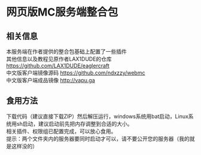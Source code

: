 # 网页版MC服务端整合包
## 相关信息
本服务端在作者提供的整合包基础上配置了一些插件  
其他信息以及教程见原作者LAX1DUDE的仓库 https://github.com/LAX1DUDE/eaglercraft  
中文版客户端镜像源码 https://github.com/ndxzzy/webmc  
中文版客户端成品镜像 http://vapu.ga  
## 食用方法
下载代码（建议直接下载ZIP）然后解压运行，windows系统用bat启动，Linux系统用sh启动，建议启动前先把内存调整到合适的大小。  
相关插件、权限组已配置完成，可以放心食用。  
提示：两个文件夹内的服务器要同时启动才可以，请不要公开您的服务器（我的就是这样没的）  
